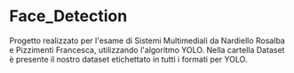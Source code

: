 # Face_Detection
Progetto realizzato per l'esame di Sistemi Multimediali da Nardiello Rosalba e Pizzimenti Francesca, utilizzando l'algoritmo YOLO.
Nella cartella Dataset è presente il nostro dataset etichettato in tutti i formati per YOLO.
